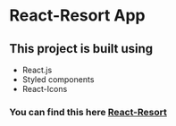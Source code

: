 # React-Resort App

## This project is built using
 - React.js
 - Styled components
 - React-Icons
 
 ### You can find this here [React-Resort](https://resort-app-p.netlify.com/)
 
